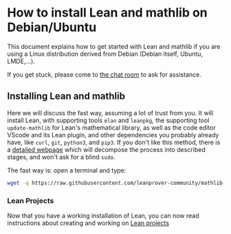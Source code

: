 # How to install Lean and mathlib on Debian/Ubuntu

This document explains how to get started with Lean and mathlib if you
are using a Linux distribution derived from Debian (Debian itself,
Ubuntu, LMDE,...).

If you get stuck, please come to [the chat room](https://leanprover.zulipchat.com/) to ask for assistance.

## Installing Lean and mathlib

Here we will discuss the fast way, assuming a lot of trust from you. It
will install Lean, with supporting tools `elan` and `leanpkg`,
the supporting tool `update-mathlib` for Lean's mathematical
library, as well as the code editor VScode and its Lean plugin, and
other dependencies you probably already have, like `curl`, `git`,
`python3`, and `pip3`. If you don't like this method, there is a
[detailed webpage](debian_details.html) which will decompose the
process into described stages, and won't ask for a blind `sudo`.

The fast way is: open a terminal and type:
```bash
wget -q https://raw.githubusercontent.com/leanprover-community/mathlib-tools/master/scripts/install_debian.sh && bash install_debian.sh ; rm -f install_debian.sh && source ~/.profile
```

### Lean Projects

Now that you have a working installation of Lean, you can now read instructions about creating and working on [Lean projects](project.html)
